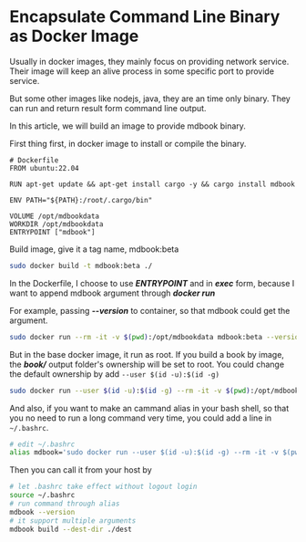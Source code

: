 # Encapsulate Command Line Binary as Docker Image

Usually in docker images, they mainly focus on providing network service. Their image will keep an alive process in some specific port to provide service.

But some other images like nodejs, java, they are an time only binary. They can run and return result form command line output.

In this article, we will build an image to provide mdbook binary.

First thing first, in docker image to install or compile the binary.
```
# Dockerfile
FROM ubuntu:22.04

RUN apt-get update && apt-get install cargo -y && cargo install mdbook

ENV PATH="${PATH}:/root/.cargo/bin"

VOLUME /opt/mdbookdata
WORKDIR /opt/mdbookdata
ENTRYPOINT ["mdbook"]
```

Build image, give it a tag name, mdbook:beta
```bash
sudo docker build -t mdbook:beta ./
```

In the Dockerfile, I choose to use ***ENTRYPOINT*** and in ***exec*** form, because I want to append mdbook argument through ***docker run***

For example, passing ***--version*** to container, so that mdbook could get the argument.
```bash
sudo docker run --rm -it -v $(pwd):/opt/mdbookdata mdbook:beta --version
```

But in the base docker image, it run as root. If you build a book by image, the ***book/*** output folder's ownership will be set to root. You could change the default ownership by add ```--user $(id -u):$(id -g)```

```bash
sudo docker run --user $(id -u):$(id -g) --rm -it -v $(pwd):/opt/mdbookdata mdbook:beta build
```

And also, if you want to make an cammand alias in your bash shell, so that you no need to run a long command very time, you could add a line in ```~/.bashrc```.

```bash
# edit ~/.bashrc
alias mdbook='sudo docker run --user $(id -u):$(id -g) --rm -it -v $(pwd):/opt/mdbookdata mdbook:beta $1'
```

Then you can call it from your host by
```bash
# let .bashrc take effect without logout login
source ~/.bashrc
# run command through alias
mdbook --version
# it support multiple arguments
mdbook build --dest-dir ./dest
```